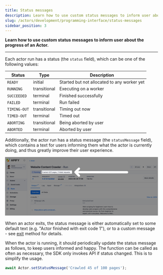 ```yaml
---
title: Status messages
description: Learn how to use custom status messages to inform user about the progress of an Actor.
slug: /actors/development/programming-interface/status-messages
sidebar_position: 3
---
```


**Learn how to use custom status messages to inform user about the progress of an Actor.**

---

Each actor run has a status (the `status` field), which can be one of the following values:

|Status|Type|Description|
|--- |--- |--- |
|`READY`|initial|Started but not allocated to any worker yet|
|`RUNNING`|transitional|Executing on a worker|
|`SUCCEEDED`|terminal|Finished successfully|
|`FAILED`|terminal|Run failed|
|`TIMING-OUT`|transitional|Timing out now|
|`TIMED-OUT`|terminal|Timed out|
|`ABORTING`|transitional|Being aborted by user|
|`ABORTED`|terminal|Aborted by user|

Additionally, the actor run has a status message (the `statusMessage` field), which contains a text for users informing them what the actor is currently doing, and thus greatly improve their user experience.

![Status message](./images/status-message.png)

When an actor exits, the status message is either automatically set to some default text (e.g. "Actor finished with exit code 1"), or to a custom message - see [exit](./basic_commands.md#exit-actor) method for details.

When the actor is running, it should periodically update the status message as follows, to keep users informed and happy. The function can be called as often as necessary, the SDK only invokes API if status changed. This is to simplify the usage.

```js
await Actor.setStatusMessage('Crawled 45 of 100 pages');
```

